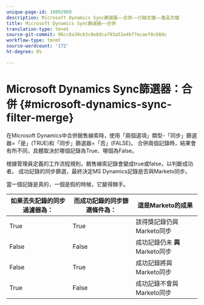 ```yaml
---
unique-page-id: 10092969
description: Microsoft Dynamics Sync篩選器——合併——行銷文檔——產品文檔
title: Microsoft Dynamics Sync篩選器——合併
translation-type: tm+mt
source-git-commit: 96cc6a30c63c8e8dca793a52e4bf7ecaef8c08dc
workflow-type: tm+mt
source-wordcount: '172'
ht-degree: 0%

---
```



# Microsoft Dynamics Sync篩選器：合併 {#microsoft-dynamics-sync-filter-merge}

在Microsoft Dynamics中合併銷售線索時，使用「兩個選項」類型-「同步」篩選器=「是」(TRUE)和「同步」篩選器=「否」(FALSE)。 合併兩個記錄時，結果會有所不同，具體取決於哪個記錄為True、哪個為False。

根據管理員定義的工作流程規則，銷售線索記錄會變成true或false，以判斷成功者。 成功記錄的同步篩選，最終決定MS Dynamics記錄是否與Marketo同步。

當一個記錄是真的，一個是假的時候，它變得棘手。

| 如果丟失記錄的同步過濾器為： | 而成功記錄的同步篩選條件為： | 這是Marketo的成果 |
|---|---|---|
| True | True | 該得獎記錄仍與Marketo同步 |
| False | False | 成功記錄仍未 **與** Marketo同步 |
| False | True | 成功記錄將與Marketo同步 |
| True | False | 成功記錄不會與Marketo同步 |

